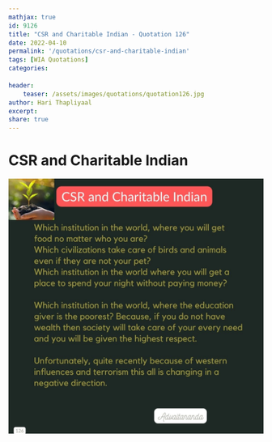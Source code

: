 ```yaml
---
mathjax: true
id: 9126
title: "CSR and Charitable Indian - Quotation 126"
date: 2022-04-10
permalink: '/quotations/csr-and-charitable-indian'
tags: [WIA Quotations] 
categories: 

header:
    teaser: /assets/images/quotations/quotation126.jpg
author: Hari Thapliyaal 
excerpt:
share: true 
---
```


# CSR and Charitable Indian

![CSR and Charitable Indian](/assets/images/quotations/quotation126.jpg)
